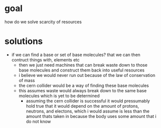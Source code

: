 # goal
how do we solve scarcity of resources

# solutions
- if we can find a base or set of base molecules? that we can then contruct things with, elements etc
  - then we just need machines that can break waste down to those base molecules and construct them back into useful resources
  - i believe we would never run out because of the law of conservation of mass
  - the cern collider would be a way of finding these base molecules
  - this assumes waste would always break down to the same base molecules which is yet to be determined
    - assuming the cern collider is successful it would pressumably hold true that it would depend on the amount of protons, neutrons, and electons, which i would assume is less than the amount thats taken in because the body uses some amount that i do not know